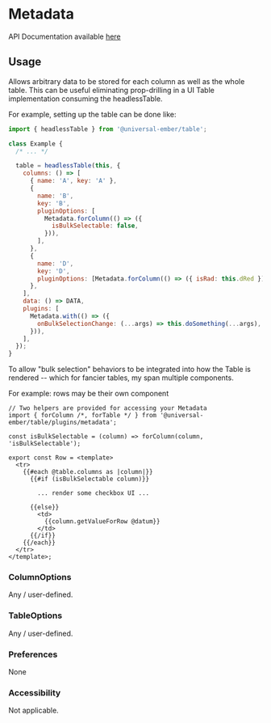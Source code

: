# Metadata

API Documentation available [here][api-docs]

[api-docs]: /api/modules/plugins_metadata

## Usage

Allows arbitrary data to be stored for each column as well as the whole table.
This can be useful eliminating prop-drilling in a UI Table implementation consuming the
headlessTable.

For example, setting up the table can be done like:

```js
import { headlessTable } from '@universal-ember/table';

class Example {
  /* ... */

  table = headlessTable(this, {
    columns: () => [
      { name: 'A', key: 'A' },
      {
        name: 'B',
        key: 'B',
        pluginOptions: [
          Metadata.forColumn(() => ({
            isBulkSelectable: false,
          })),
        ],
      },
      {
        name: 'D',
        key: 'D',
        pluginOptions: [Metadata.forColumn(() => ({ isRad: this.dRed }))],
      },
    ],
    data: () => DATA,
    plugins: [
      Metadata.with(() => ({
        onBulkSelectionChange: (...args) => this.doSomething(...args),
      })),
    ],
  });
}
```

To allow "bulk selection" behaviors to be integrated into how the Table is rendered --
which for fancier tables, my span multiple components.

For example: rows may be their own component

```gjs
// Two helpers are provided for accessing your Metadata
import { forColumn /*, forTable */ } from '@universal-ember/table/plugins/metadata';

const isBulkSelectable = (column) => forColumn(column, 'isBulkSelectable');

export const Row = <template>
  <tr>
    {{#each @table.columns as |column|}}
      {{#if (isBulkSelectable column)}}

        ... render some checkbox UI ...

      {{else}}
        <td>
          {{column.getValueForRow @datum}}
        </td>
      {{/if}}
    {{/each}}
  </tr>
</template>;
```

### ColumnOptions

Any / user-defined.


### TableOptions

Any / user-defined.

### Preferences

None

### Accessibility

Not applicable.
